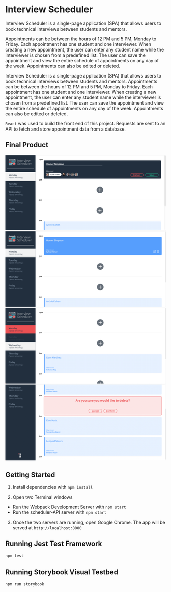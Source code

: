 # Interview Scheduler

Interview Scheduler is a single-page application (SPA) that allows users to book technical interviews between students and mentors.

Appointments can be between the hours of 12 PM and 5 PM, Monday to Friday. Each appointment has one student and one interviewer. When creating a new appointment, the user can enter any student name while the interviewer is chosen from a predefined list. The user can save the appointment and view the entire schedule of appointments on any day of the week. Appointments can also be edited or deleted.

Interview Scheduler is a single-page application (SPA) that allows users to book technical interviews between students and mentors. Appointments can be between the hours of 12 PM and 5 PM, Monday to Friday. Each appointment has one student and one interviewer. When creating a new appointment, the user can enter any student name while the interviewer is chosen from a predefined list. The user can save the appointment and view the entire schedule of appointments on any day of the week. Appointments can also be edited or deleted.

`React` was used to build the front end of this project. Requests are sent to an API to fetch and store appointment data from a database.


## Final Product
!["Form to add a new appointment"](https://github.com/Raiza-D/scheduler/blob/master/docs/Scheduler_newappt.png?raw=true)
!["Newly added appointment for Monday"](https://github.com/Raiza-D/scheduler/blob/master/docs/Scheduler_savedappt.png?raw=true)
!["Leftside navbar showing highlight modes on hover and when there are no time slots available for a day"](https://github.com/Raiza-D/scheduler/blob/master/docs/Scheduler_navbar.png?raw=true)
!["Message confirming if user wants to proceed with deleting appointment"](https://github.com/Raiza-D/scheduler/blob/master/docs/Scheduler_delete.png?raw=true)


## Getting Started
1. Install dependencies with `npm install`

2. Open two Terminal windows
  - Run the Webpack Development Server with `npm start`
  - Run the scheduler-API server with `npm start`

3. Once the two servers are running, open Google Chrome. The app will be served at `http://localhost:8000`


## Running Jest Test Framework

```sh
npm test
```

## Running Storybook Visual Testbed

```sh
npm run storybook
```
